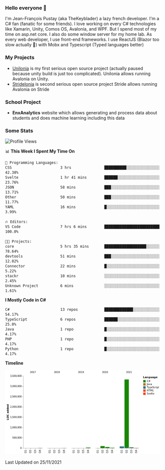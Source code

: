 ### Hello everyone 👋

I'm Jean-François Pustay (aka TheKeyblader) a lazy french developer. I'm a C# fan (fanatic for some friends). I love working on every C# technologies like Xamarin, Unity, Comos OS, Avalonia, and WPF.  But I spend most of my time on asp.net core. I also do some window server for my home lab. As every web developer, I use front-end frameworks. I use ReactJS (Blazor too slow actually 🙂) with Mobx and Typescript (Typed languages better)

### My Projects

* [Unilonia](https://github.com/TheKeyblader/Unilonia) is my first serious open source project (actually paused because unity build is just too complicated).
  Unilonia allows running Avalonia on Unity.
* [Stridelonia](https://github.com/TheKeyblader/Stridelonia) is second serious open source project
  Stride allows running Avalonia on Stride

### School Project

* __EnxAnalytics__ website which allows generating and process data about  students and does machine learning including this data 

### Some Stats

<!--START_SECTION:waka-->
![Profile Views](http://img.shields.io/badge/Profile%20Views-0-blue)

📊 **This Week I Spent My Time On** 

```text
💬 Programming Languages: 
CSS                      3 hrs               ██████████░░░░░░░░░░░░░░░   42.38% 
Svelte                   1 hr 41 mins        ██████░░░░░░░░░░░░░░░░░░░   23.76% 
JSON                     58 mins             ███░░░░░░░░░░░░░░░░░░░░░░   13.71% 
Other                    50 mins             ███░░░░░░░░░░░░░░░░░░░░░░   11.77% 
YAML                     16 mins             █░░░░░░░░░░░░░░░░░░░░░░░░   3.99%

🔥 Editors: 
VS Code                  7 hrs 6 mins        █████████████████████████   100.0%

🐱‍💻 Projects: 
core                     5 hrs 35 mins       ███████████████████░░░░░░   78.64% 
devtools                 51 mins             ███░░░░░░░░░░░░░░░░░░░░░░   12.02% 
Connector                22 mins             █░░░░░░░░░░░░░░░░░░░░░░░░   5.22% 
stackr                   10 mins             ░░░░░░░░░░░░░░░░░░░░░░░░░   2.45% 
Unknown Project          6 mins              ░░░░░░░░░░░░░░░░░░░░░░░░░   1.61%

```

**I Mostly Code in C#** 

```text
C#                       13 repos            █████████████░░░░░░░░░░░░   54.17% 
TypeScript               6 repos             ██████░░░░░░░░░░░░░░░░░░░   25.0% 
Java                     1 repo              █░░░░░░░░░░░░░░░░░░░░░░░░   4.17% 
PHP                      1 repo              █░░░░░░░░░░░░░░░░░░░░░░░░   4.17% 
Python                   1 repo              █░░░░░░░░░░░░░░░░░░░░░░░░   4.17%

```


**Timeline**

![Chart not found](https://raw.githubusercontent.com/TheKeyblader/TheKeyblader/main/charts/bar_graph.png) 


 Last Updated on 25/11/2021
<!--END_SECTION:waka-->

<!--
**TheKeyblader/TheKeyblader** is a ✨ _special_ ✨ repository because its `README.md` (this file) appears on your GitHub profile.

Here are some ideas to get you started:

- 🔭 I’m currently working on ...
- 🌱 I’m currently learning ...
- 👯 I’m looking to collaborate on ...
- 🤔 I’m looking for help with ...
- 💬 Ask me about ...
- 📫 How to reach me: ...
- 😄 Pronouns: ...
- ⚡ Fun fact: ...
-->
